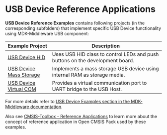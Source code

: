 # USB Device Reference Applications

**USB Device Reference Examples** contains following projects (in the corresponding subfolders) that implement specific USB Device functionality using MDK-Middleware USB component:

| Example Project                           | Description                                                                   |
|-------------------------------------------|-------------------------------------------------------------------------------|
| [USB Device HID](./HID)                   | Uses USB HID class to control LEDs and push buttons on the development board. |
| [USB Device Mass Storage](./MassStorage)  | Implements a mass storage USB device using internal RAM as storage media.     |
| [USB Device Virtual COM](./VirtualCOM/)   | Provides a virtual communication port to UART bridge to the USB Host.         |

For more details refer to [USB Device Examples section in the MDK-Middleware documentation](https://arm-software.github.io/MDK-Middleware/latest/USB/usbd_examples.html).

Also see [CMSIS-Toolbox - Reference Applications](https://github.com/Open-CMSIS-Pack/cmsis-toolbox/blob/main/docs/ReferenceApplications.md) to learn more about the concept of reference application in Open CMSIS Pack used by these examples.
